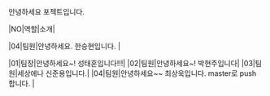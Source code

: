 안녕하세요 포젝트입니다.

|NO|역할|소개|

|04|팀원|안녕하세요. 한승현입니다. |

|01|팀장|안녕하세요~! 성태훈입니다!!!|
|02|팀원|안녕하세요~! 박현주입니다|
|03|팀원|세상에나 신준용입니다.|
|04|팀원|안녕하세요~~ 최상욱입니다. master로 push 합니다. |
